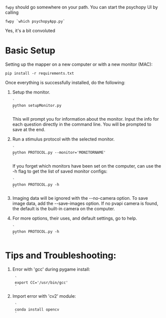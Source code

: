 
`fwpy` should go somewhere on your path.  You can start the psychopy UI by calling 

```
fwpy `which psychopyApp.py`

```

Yes, it's a bit convoluted

# Basic Setup
Setting up the mapper on a new computer or with a new monitor (MAC):

```
pip install -r requirements.txt
```

Once everything is successfully installed, do the following:

1.  Setup the monitor.

		`
		python setupMonitor.py
		`

	This will prompt you for information about the monitor. Input the info for each question directly in the command line.
	You will be prompted to save at the end.

2.  Run a stimulus protocol with the selected monitor.

		`
		python PROTOCOL.py --monitor='MONITORNAME'
		`

	If you forget which monitors have been set on the computer, can use the -h flag to get the list of saved monitor configs:

		`
		python PROTOCOL.py -h
		`

3.  Imaging data will be ignored with the --no-camera option. To save image data, add the --save-images option. If no pvapi camera is found, the default is the built-in camera on the computer.

4.  For more options, their uses, and default settings, go to help.

		`
		python PROTOCOL.py -h
		`

# Tips and Troubleshooting:

1. Error with 'gcc' during pygame install:

		`
		export CC='/usr/bin/gcc' 
		`

2. Import error with 'cv2' module:

		`
		conda install opencv
		`